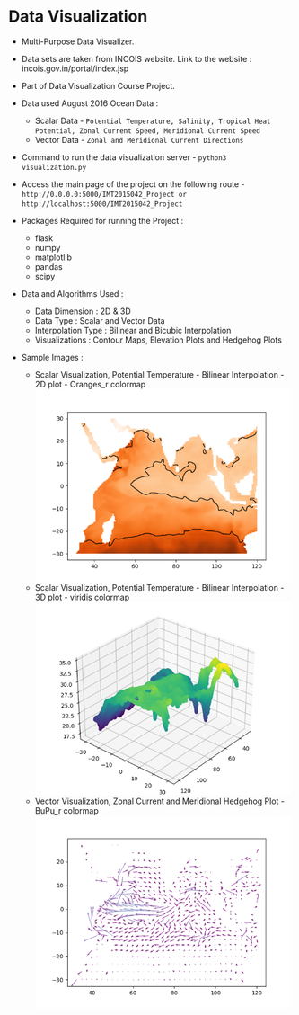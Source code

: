 # Data Visualization

- Multi-Purpose Data Visualizer.

- Data sets are taken from INCOIS website. Link to the website : incois.gov.in/portal/index.jsp

- Part of Data Visualization Course Project.

- Data used August 2016 Ocean Data :
    - Scalar Data - `Potential Temperature, Salinity, Tropical Heat Potential, Zonal Current Speed, Meridional Current Speed`
    - Vector Data - `Zonal and Meridional Current Directions`

- Command to run the data visualization server - ```python3 visualization.py```

- Access the main page of the project on the following route - `http://0.0.0.0:5000/IMT2015042_Project or http://localhost:5000/IMT2015042_Project`

- Packages Required for running the Project :
    - flask
    - numpy
    - matplotlib
    - pandas
    - scipy

- Data and Algorithms Used : 
    - Data Dimension : 2D & 3D
    - Data Type : Scalar and Vector Data
    - Interpolation Type : Bilinear and Bicubic Interpolation
    - Visualizations : Contour Maps, Elevation Plots and Hedgehog Plots

- Sample Images :
    - Scalar Visualization, Potential Temperature - Bilinear Interpolation - 2D plot - Oranges_r colormap
      ![Plot](https://github.com/SuryaSri/Data_Visualization_Assignment-1/blob/master/static/Aug-2016-potential-temperature-180x188.txt_Bilinear_Interpolation_2D_Oranges_r.png?raw=True)
    - Scalar Visualization, Potential Temperature - Bilinear Interpolation - 3D plot - viridis colormap
      ![Plot](https://github.com/SuryaSri/Data_Visualization_Assignment-1/blob/master/static/Aug-2016-potential-temperature-180x188.txt_Bilinear_Interpolation_3D_viridis.png?raw=True)
    - Vector Visualization, Zonal Current and Meridional Hedgehog Plot - BuPu_r colormap
      ![Plot](https://github.com/SuryaSri/Data_Visualization_Assignment-1/blob/master/static/Aug-2016-zonal-current-181x189.txt_Aug-2016-meridional-current-181x189.txt_Hedgehog_BuPu_r.png?raw=True)
